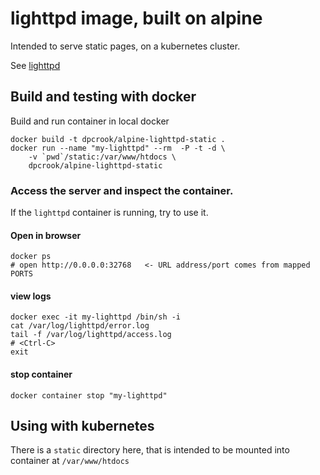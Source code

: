# lighttpd image, built on alpine

Intended to serve static pages, on a kubernetes cluster.

See [lighttpd](http://www.lighttpd.net/)


## Build and testing with docker


Build and run container in local docker

```
docker build -t dpcrook/alpine-lighttpd-static .
docker run --name "my-lighttpd" --rm  -P -t -d \
	-v `pwd`/static:/var/www/htdocs \
	dpcrook/alpine-lighttpd-static
```

### Access the server and  inspect the container.

If the `lighttpd` container is running, try to use it.

#### Open in browser

``` shell
docker ps
# open http://0.0.0.0:32768   <- URL address/port comes from mapped PORTS
```

#### view logs

``` shell
docker exec -it my-lighttpd /bin/sh -i
cat /var/log/lighttpd/error.log
tail -f /var/log/lighttpd/access.log
# <Ctrl-C>
exit
```

#### stop container

``` shell
docker container stop "my-lighttpd"
```

## Using with kubernetes

There is a `static` directory here, that is intended to be mounted into container at `/var/www/htdocs`
